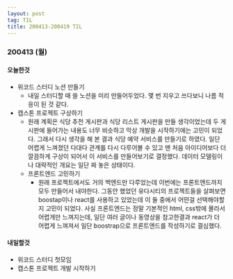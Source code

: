 ```yaml
---
layout: post
tag: TIL
title: 200413-200419 TIL
---
```

### 200413 (월)
#### 오늘한것
- 위코드 스터디 노션 만들기
  - 내일 스터디할 때 쓸 노션을 미리 만들어두었다. 몇 번 지우고 쓰다보니 나름 적응이 된 것 같다.
- 캡스톤 프로젝트 구상하기
  - 원래 계획은 식당 추천 게시판과 식당 리스트 게시판을 만들 생각이었는데 두 게시판에 들어가는 내용도 너무 비슷하고 막상 개발을 시작하기에는 고민이 되었다. 그래서 
  다시 생각을 해 본 결과 식당 예약 서비스를 만들기로 하였다. 일단 어렵게 느껴졌던 다대다 관계를 다시 다루어볼 수 있고 맨 처음 아이디어보다 더 깔끔하게 구상이 되어서 
  이 서비스를 만들어보기로 결정했다. 데이터 모델링이나 대략적인 개요는 일단 짜 놓은 상태이다.
  - 프론트엔드 고민하기 
     - 원래 프로젝트에서도 거의 백엔드만 다루었는데 이번에는 프론트엔드까지 모두 만들어서 내야한다. 그동안 했었던 유다시티의 프로젝트들을 살펴보면 
     boostap이나 react를 사용하고 있었는데 이 둘 중에서 어떤걸 선택해야할지 고민이 되었다. 사실 프론트엔드는 정말 기본적인 html, css밖에 몰라서 어렵게만 느껴지는데, 일단 
     여러 글이나 동영상을 참고한결과 react가 더 어렵게 느껴져서 일단 boostrap으로 프론트엔드를 작성하기로 결심했다.
     
#### 내일할것
- 위코드 스터디 첫모임
- 캡스톤 프로젝트 개발 시작하기



     
     
  
  
  
